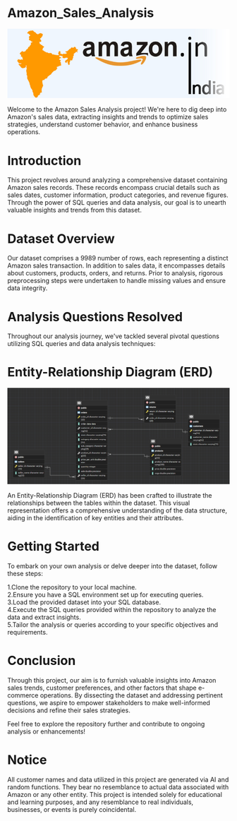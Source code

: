 # Amazon_Sales_Analysis
![Banner Image](https://github.com/Celina-Waskar/Amazon_Sales_Analysis/blob/main/amazon_india_wide_image-3.jpg)

Welcome to the Amazon Sales Analysis project! We're here to dig deep into Amazon's sales data, extracting insights and trends to optimize sales strategies, understand customer behavior, and enhance business operations.

# Introduction

This project revolves around analyzing a comprehensive dataset containing Amazon sales records. These records encompass crucial details such as sales dates, customer information, product categories, and revenue figures. Through the power of SQL queries and data analysis, our goal is to unearth valuable insights and trends from this dataset.

# Dataset Overview

Our dataset comprises a 9989 number of rows, each representing a distinct Amazon sales transaction. In addition to sales data, it encompasses details about customers, products, orders, and returns. Prior to analysis, rigorous preprocessing steps were undertaken to handle missing values and ensure data integrity.

# Analysis Questions Resolved
Throughout our analysis journey, we've tackled several pivotal questions utilizing SQL queries and data analysis techniques:

# Entity-Relationship Diagram (ERD)
![ERD Image](https://github.com/Celina-Waskar/Amazon_Sales_Analysis/blob/main/ERD-AMAZON.png)

An Entity-Relationship Diagram (ERD) has been crafted to illustrate the relationships between the tables within the dataset. This visual representation offers a comprehensive understanding of the data structure, aiding in the identification of key entities and their attributes.

# Getting Started

To embark on your own analysis or delve deeper into the dataset, follow these steps:

1.Clone the repository to your local machine.  
2.Ensure you have a SQL environment set up for executing queries.  
3.Load the provided dataset into your SQL database.  
4.Execute the SQL queries provided within the repository to analyze the data and extract insights.  
5.Tailor the analysis or queries according to your specific objectives and requirements.

# Conclusion

Through this project, our aim is to furnish valuable insights into Amazon sales trends, customer preferences, and other factors that shape e-commerce operations. By dissecting the dataset and addressing pertinent questions, we aspire to empower stakeholders to make well-informed decisions and refine their sales strategies.

Feel free to explore the repository further and contribute to ongoing analysis or enhancements!

# Notice

All customer names and data utilized in this project are generated via AI and random functions. They bear no resemblance to actual data associated with Amazon or any other entity. This project is intended solely for educational and learning purposes, and any resemblance to real individuals, businesses, or events is purely coincidental.

